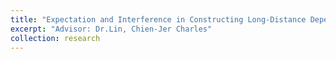```yaml
---
title: "Expectation and Interference in Constructing Long-Distance Dependencies in Chinese"
excerpt: "Advisor: Dr.Lin, Chien-Jer Charles"
collection: research
---
```

